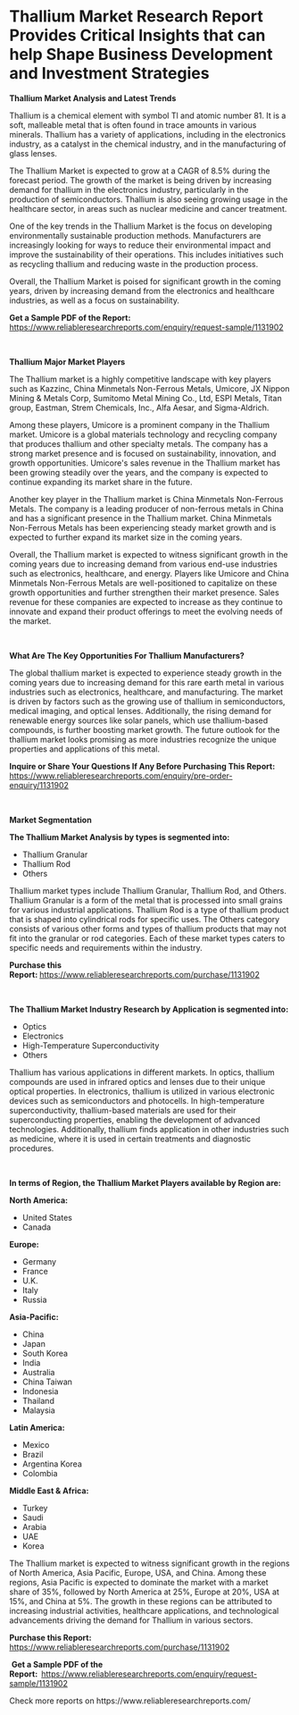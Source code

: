 <p><h1>Thallium Market Research Report Provides Critical Insights that can help Shape Business Development and Investment Strategies</h1></p><p><strong>Thallium Market Analysis and Latest Trends</strong></p>
<p><p>Thallium is a chemical element with symbol Tl and atomic number 81. It is a soft, malleable metal that is often found in trace amounts in various minerals. Thallium has a variety of applications, including in the electronics industry, as a catalyst in the chemical industry, and in the manufacturing of glass lenses.</p><p>The Thallium Market is expected to grow at a CAGR of 8.5% during the forecast period. The growth of the market is being driven by increasing demand for thallium in the electronics industry, particularly in the production of semiconductors. Thallium is also seeing growing usage in the healthcare sector, in areas such as nuclear medicine and cancer treatment.</p><p>One of the key trends in the Thallium Market is the focus on developing environmentally sustainable production methods. Manufacturers are increasingly looking for ways to reduce their environmental impact and improve the sustainability of their operations. This includes initiatives such as recycling thallium and reducing waste in the production process.</p><p>Overall, the Thallium Market is poised for significant growth in the coming years, driven by increasing demand from the electronics and healthcare industries, as well as a focus on sustainability.</p></p>
<p><strong>Get a Sample PDF of the Report:&nbsp;</strong> <a href="https://www.reliableresearchreports.com/enquiry/request-sample/1131902">https://www.reliableresearchreports.com/enquiry/request-sample/1131902</a></p>
<p>&nbsp;</p>
<p><strong>Thallium Major Market Players</strong></p>
<p><p>The Thallium market is a highly competitive landscape with key players such as Kazzinc, China Minmetals Non-Ferrous Metals, Umicore, JX Nippon Mining & Metals Corp, Sumitomo Metal Mining Co., Ltd, ESPI Metals, Titan group, Eastman, Strem Chemicals, Inc., Alfa Aesar, and Sigma-Aldrich. </p><p>Among these players, Umicore is a prominent company in the Thallium market. Umicore is a global materials technology and recycling company that produces thallium and other specialty metals. The company has a strong market presence and is focused on sustainability, innovation, and growth opportunities. Umicore's sales revenue in the Thallium market has been growing steadily over the years, and the company is expected to continue expanding its market share in the future. </p><p>Another key player in the Thallium market is China Minmetals Non-Ferrous Metals. The company is a leading producer of non-ferrous metals in China and has a significant presence in the Thallium market. China Minmetals Non-Ferrous Metals has been experiencing steady market growth and is expected to further expand its market size in the coming years. </p><p>Overall, the Thallium market is expected to witness significant growth in the coming years due to increasing demand from various end-use industries such as electronics, healthcare, and energy. Players like Umicore and China Minmetals Non-Ferrous Metals are well-positioned to capitalize on these growth opportunities and further strengthen their market presence. Sales revenue for these companies are expected to increase as they continue to innovate and expand their product offerings to meet the evolving needs of the market.</p></p>
<p>&nbsp;</p>
<p><strong>What Are The Key Opportunities For Thallium Manufacturers?</strong></p>
<p><p>The global thallium market is expected to experience steady growth in the coming years due to increasing demand for this rare earth metal in various industries such as electronics, healthcare, and manufacturing. The market is driven by factors such as the growing use of thallium in semiconductors, medical imaging, and optical lenses. Additionally, the rising demand for renewable energy sources like solar panels, which use thallium-based compounds, is further boosting market growth. The future outlook for the thallium market looks promising as more industries recognize the unique properties and applications of this metal.</p></p>
<p><strong>Inquire or Share Your Questions If Any Before Purchasing This Report:</strong> <a href="https://www.reliableresearchreports.com/enquiry/pre-order-enquiry/1131902">https://www.reliableresearchreports.com/enquiry/pre-order-enquiry/1131902</a></p>
<p>&nbsp;</p>
<p><strong>Market Segmentation</strong></p>
<p><strong>The Thallium Market Analysis by types is segmented into:</strong></p>
<p><ul><li>Thallium Granular</li><li>Thallium Rod</li><li>Others</li></ul></p>
<p><p>Thallium market types include Thallium Granular, Thallium Rod, and Others. Thallium Granular is a form of the metal that is processed into small grains for various industrial applications. Thallium Rod is a type of thallium product that is shaped into cylindrical rods for specific uses. The Others category consists of various other forms and types of thallium products that may not fit into the granular or rod categories. Each of these market types caters to specific needs and requirements within the industry.</p></p>
<p><strong>Purchase this Report:&nbsp;</strong><a href="https://www.reliableresearchreports.com/purchase/1131902">https://www.reliableresearchreports.com/purchase/1131902</a></p>
<p>&nbsp;</p>
<p><strong>The Thallium Market Industry Research by Application is segmented into:</strong></p>
<p><ul><li>Optics</li><li>Electronics</li><li>High-Temperature Superconductivity</li><li>Others</li></ul></p>
<p><p>Thallium has various applications in different markets. In optics, thallium compounds are used in infrared optics and lenses due to their unique optical properties. In electronics, thallium is utilized in various electronic devices such as semiconductors and photocells. In high-temperature superconductivity, thallium-based materials are used for their superconducting properties, enabling the development of advanced technologies. Additionally, thallium finds application in other industries such as medicine, where it is used in certain treatments and diagnostic procedures.</p></p>
<p>&nbsp;</p>
<p><strong>In terms of Region, the Thallium Market Players available by Region are:</strong></p>
<p>
    <p> <strong> North America: </strong>
        <ul>
            <li>United States</li>
            <li>Canada</li>
        </ul>
        </p> 
    <p> <strong> Europe: </strong>
        <ul>
            <li>Germany</li>
            <li>France</li>
            <li>U.K.</li>
            <li>Italy</li>
            <li>Russia</li>
        </ul>
        </p> 
    <p> <strong> Asia-Pacific: </strong>
        <ul>
            <li>China</li>
            <li>Japan</li>
            <li>South Korea</li>
            <li>India</li>
            <li>Australia</li>
            <li>China Taiwan</li>
            <li>Indonesia</li>
            <li>Thailand</li>
            <li>Malaysia</li>
        </ul>
        </p> 
    <p> <strong> Latin America: </strong>
        <ul>
            <li>Mexico</li>
            <li>Brazil</li>
            <li>Argentina Korea</li>
            <li>Colombia</li>
        </ul>
        </p> 
    <p> <strong> Middle East & Africa: </strong>
        <ul>
            <li>Turkey</li>
            <li>Saudi</li>
            <li>Arabia</li>
            <li>UAE</li>
            <li>Korea</li>
        </ul>
    </p>
    </p>
<p><p>The Thallium market is expected to witness significant growth in the regions of North America, Asia Pacific, Europe, USA, and China. Among these regions, Asia Pacific is expected to dominate the market with a market share of 35%, followed by North America at 25%, Europe at 20%, USA at 15%, and China at 5%. The growth in these regions can be attributed to increasing industrial activities, healthcare applications, and technological advancements driving the demand for Thallium in various sectors.</p></p>
<p><strong>Purchase this Report: </strong><a href="https://www.reliableresearchreports.com/purchase/1131902">https://www.reliableresearchreports.com/purchase/1131902</a></p>
<p>&nbsp;<strong>Get a Sample PDF of the Report:&nbsp;&nbsp;</strong><a href="https://www.reliableresearchreports.com/enquiry/request-sample/1131902">https://www.reliableresearchreports.com/enquiry/request-sample/1131902</a></p>
<p><strong></strong></p>
<p>Check more reports on https://www.reliableresearchreports.com/</p>